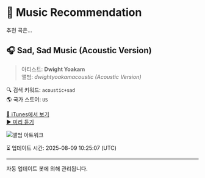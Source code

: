 
# 🎵 Music Recommendation

추천 곡은...

## 🎧 Sad, Sad Music (Acoustic Version)  
> 아티스트: **Dwight Yoakam**  
> 앨범: _dwightyoakamacoustic (Acoustic Version)_  

🔍 검색 키워드: `acoustic+sad`  
🌎 국가 스토어: `US`

[🔗 iTunes에서 보기](https://music.apple.com/us/album/sad-sad-music-acoustic-version/302301763?i=302301861&uo=4)  
[▶️ 미리 듣기](https://audio-ssl.itunes.apple.com/itunes-assets/AudioPreview115/v4/0b/c3/b3/0bc3b327-f4e0-da2d-da06-64e654abba85/mzaf_15547989727257041798.plus.aac.p.m4a)

![앨범 아트워크](https://is1-ssl.mzstatic.com/image/thumb/Music/8c/4e/11/mzi.nzwzvpjv.jpg/100x100bb.jpg)

⏳ 업데이트 시간: 2025-08-09 10:25:07 (UTC)

---
자동 업데이트 봇에 의해 관리됩니다.
